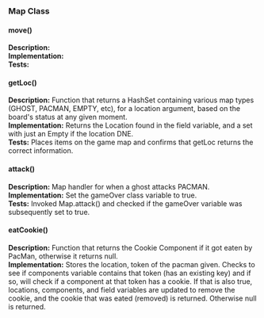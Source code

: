 ### Map Class
#### move()
**Description:**<br />
**Implementation:**<br />
**Tests:**<br />
#### getLoc()
**Description:** Function that returns a HashSet containing various map types (GHOST, PACMAN, EMPTY, etc), for a location argument, based on the board's status at any given moment.<br />
**Implementation:** Returns the Location found in the field variable, and  a set with just an Empty if the location DNE.<br />
**Tests:** Places items on the game map and confirms that getLoc returns the correct information.<br />
#### attack()
**Description:** Map handler for when a ghost attacks PACMAN.<br />
**Implementation:** Set the gameOver class variable to true.<br />
**Tests:** Invoked Map.attack() and checked if the gameOver variable was subsequently set to true.<br />
#### eatCookie()
**Description:** Function that returns the Cookie Component if it got eaten by PacMan, otherwise it returns null.<br />
**Implementation:** Stores the location, token of the pacman given. Checks to see if components variable contains that token (has an existing key) and if so, will check if a component at that token has a cookie. If that is also true, locations, components, and field variables are updated to remove the cookie, and the cookie that was eated (removed) is returned. Otherwise null is returned.<br />

